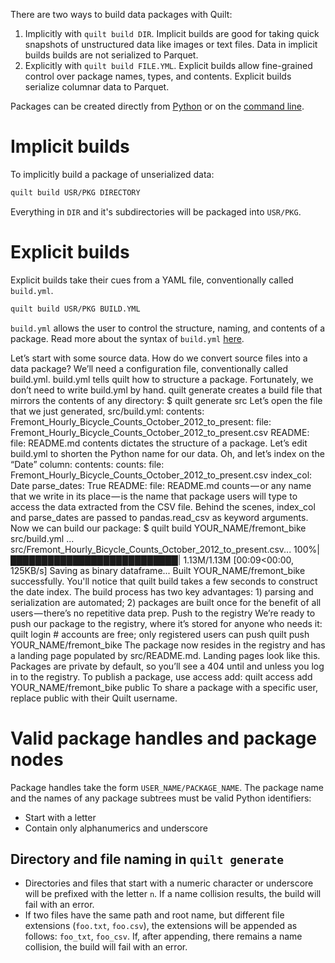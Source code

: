 There are two ways to build data packages with Quilt:

1. Implicitly with `quilt build DIR`. Implicit builds are good for taking quick snapshots of unstructured data like images or text files. Data in implicit builds builds are not serialized to Parquet.
1. Explicitly with `quilt build FILE.YML`. Explicit builds allow fine-grained control over package names, types, and contents. Explicit builds serialize columnar data to Parquet.

Packages can be created directly from [Python](./python.md) or on the [command line](./shell.md).

# Implicit builds

To implicitly build a package of unserialized data:

```bash
quilt build USR/PKG DIRECTORY
```
Everything in `DIR` and it's subdirectories will be packaged into `USR/PKG`.

# Explicit builds
Explicit builds take their cues from a YAML file, conventionally called `build.yml`.

```bash
quilt build USR/PKG BUILD.YML
```

`build.yml` allows the user to control the structure, naming, and contents of a package. Read more about the syntax of `build.yml` [here](https://docs.quiltdata.com/buildyml.html).


Let’s start with some source data. How do we convert source files into a data package? We’ll need a configuration file, conventionally called build.yml. build.yml tells quilt how to structure a package. Fortunately, we don’t need to write build.yml by hand. quilt generate creates a build file that mirrors the contents of any directory:
$ quilt generate src
Let’s open the file that we just generated, src/build.yml:
contents:
  Fremont_Hourly_Bicycle_Counts_October_2012_to_present:
    file: Fremont_Hourly_Bicycle_Counts_October_2012_to_present.csv
  README:
    file: README.md
contents dictates the structure of a package.
Let’s edit build.yml to shorten the Python name for our data. Oh, and let’s index on the “Date” column:
contents:
  counts:
    file: Fremont_Hourly_Bicycle_Counts_October_2012_to_present.csv
    index_col: Date
    parse_dates: True
  README:
    file: README.md
counts — or any name that we write in its place — is the name that package users will type to access the data extracted from the CSV file. Behind the scenes, index_col and parse_dates are passed to pandas.read_csv as keyword arguments.
Now we can build our package:
$ quilt build YOUR_NAME/fremont_bike src/build.yml
...
src/Fremont_Hourly_Bicycle_Counts_October_2012_to_present.csv...
100%|███████████████████████████| 1.13M/1.13M [00:09<00:00, 125KB/s]
Saving as binary dataframe...
Built YOUR_NAME/fremont_bike successfully.
You'll notice that quilt build takes a few seconds to construct the date index.
The build process has two key advantages: 1) parsing and serialization are automated; 2) packages are built once for the benefit of all users — there’s no repetitive data prep.
Push to the registry
We’re ready to push our package to the registry, where it’s stored for anyone who needs it:
quilt login # accounts are free; only registered users can push
quilt push YOUR_NAME/fremont_bike
The package now resides in the registry and has a landing page populated by src/README.md. Landing pages look like this.
Packages are private by default, so you’ll see a 404 until and unless you log in to the registry. To publish a package, use access add:
quilt access add YOUR_NAME/fremont_bike public
To share a package with a specific user, replace public with their Quilt username.

# Valid package handles and package nodes
Package handles take the form `USER_NAME/PACKAGE_NAME`. The package name and the names of any package subtrees must be valid Python identifiers:
* Start with a letter
* Contain only alphanumerics and underscore

## Directory and file naming in `quilt generate`
* Directories and files that start with a numeric character or underscore will be prefixed with the letter `n`. If a name collision results, the build will fail with an error.
* If two files have the same path and root name, but different file extensions (`foo.txt`, `foo.csv`), the extensions will be appended as follows: `foo_txt`, `foo_csv`. If, after appending, there remains a name collision, the build will fail with an error.